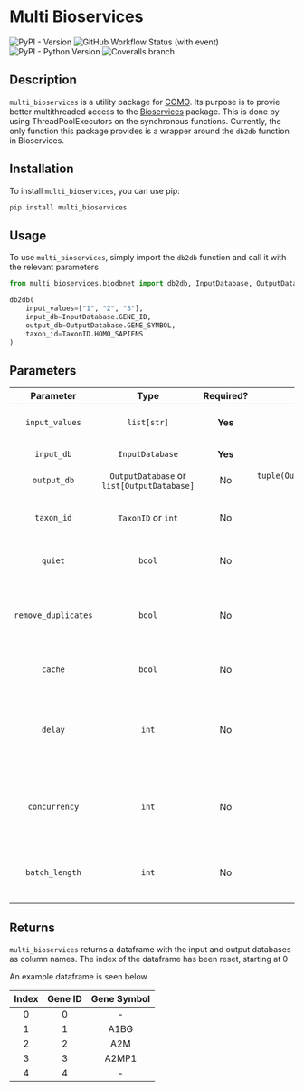 # Multi Bioservices

![PyPI - Version](https://img.shields.io/pypi/v/async_bioservices?style=for-the-badge&logo=PyPy&logoColor=white&color=red)
![GitHub Workflow Status (with event)](https://img.shields.io/github/actions/workflow/status/JoshLoecker/async_bioservices/tests.yml?style=for-the-badge&logo=pytest&logoColor=white&label=Tests)
![PyPI - Python Version](https://img.shields.io/pypi/pyversions/async_bioservices?style=for-the-badge&logo=python&logoColor=white)
![Coveralls branch](https://img.shields.io/coverallsCoverage/github/JoshLoecker/async_bioservices?branch=master&style=for-the-badge&logo=coveralls&logoColor=white)

## Description

`multi_bioservices` is a utility package for [COMO](https://github.com/HelikarLab/COMO). Its purpose is to provie better
multithreaded access to the [Bioservices](https://bioservices.readthedocs.io/en/master/) package. This is done by
using ThreadPoolExecutors on the synchronous functions. Currently, the only function this package provides is a wrapper
around the `db2db` function in Bioservices.

## Installation

To install `multi_bioservices`, you can use pip:

```bash
pip install multi_bioservices
```

## Usage

To use `multi_bioservices`, simply import the `db2db` function and call it with the relevant parameters

```python
from multi_bioservices.biodbnet import db2db, InputDatabase, OutputDatabase, TaxonID

db2db(
    input_values=["1", "2", "3"],
    input_db=InputDatabase.GENE_ID,
    output_db=OutputDatabase.GENE_SYMBOL,
    taxon_id=TaxonID.HOMO_SAPIENS
)
```

## Parameters

|      Parameter      |                    Type                    | Required? |                                                  Default Value                                                   |                                Description                                |
|:-------------------:|:------------------------------------------:|:---------:|:----------------------------------------------------------------------------------------------------------------:|:-------------------------------------------------------------------------:|
|   `input_values`    |                `list[str]`                 |  **Yes**  |                                                       N/A                                                        |                        The input values to convert                        |
|     `input_db`      |              `InputDatabase`               |  **Yes**  |                                                       N/A                                                        |                              The input type                               |
|     `output_db`     | `OutputDatabase` or `list[OutputDatabase]` |    No     | `tuple(OutputDatabase.GENE_SYMBOL.value,OutputDatabase.GENE_ID.value, OutputDatabase.CHROMOSOMAL_LOCATION.value` |                            The type to return                             |
|     `taxon_id`      |             `TaxonID` or `int`             |    No     |                                          `TaxonID.HOMO_SAPIENS` (9606)                                           |                      The taxonomy of the input type                       |
|       `quiet`       |                   `bool`                   |    No     |                                                     `False`                                                      |                     Should all output be suppressed?                      |
| `remove_duplicates` |                   `bool`                   |    No     |                                                     `False`                                                      |         Should duplicates be removed from the returned dataframe?         |
|       `cache`       |                   `bool`                   |    No     |                                                      `True`                                                      |                           Should cache be used?                           |
|       `delay`       |                   `int`                    |    No     |                                                       `5`                                                        | How long of a delay should be enforced if the API is accessed to quickly? |
|    `concurrency`    |                   `int`                    |    No     |                                                   `8` (max 20)                                                   |             How many concurrent requests can be made at once?             |
|   `batch_length`    |                   `int`                    |    No     |                             `300` (max 500 if `taxon_id` is `TaxonID.HOMO_SAPIENS`)                              |                How many items should be converted at once?                |

## Returns

`multi_bioservices` returns a dataframe with the input and output databases as column names. The index of the dataframe
has been reset, starting at 0

An example dataframe is seen below

| Index | Gene ID | Gene Symbol |
|:-----:|:-------:|:-----------:|
|   0   |    0    |      -      |
|   1   |    1    |    A1BG     |
|   2   |    2    |     A2M     |
|   3   |    3    |    A2MP1    |
|   4   |    4    |      -      |

